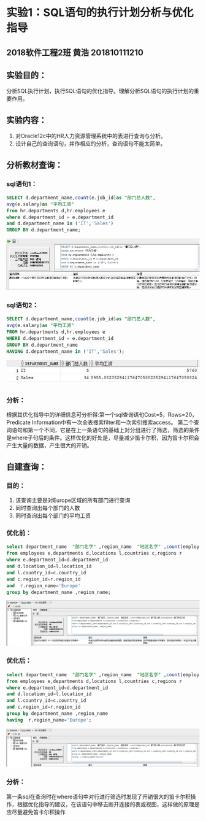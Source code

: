 # 实验1：SQL语句的执行计划分析与优化指导
## 2018软件工程2班  黄浩 201810111210
## 实验目的：
分析SQL执行计划，执行SQL语句的优化指导。理解分析SQL语句的执行计划的重要作用。
## 实验内容：
1. 对Oracle12c中的HR人力资源管理系统中的表进行查询与分析。
2. 设计自己的查询语句，并作相应的分析，查询语句不能太简单。
## 分析教材查询：

### sql语句1：
```sql
SELECT d.department_name,count(e.job_id)as "部门总人数",
avg(e.salary)as "平均工资"
from hr.departments d,hr.employees e
where d.department_id = e.department_id
and d.department_name in ('IT','Sales')
GROUP BY d.department_name;
```
![image](./pict1.jpg)

### sql语句2：
```sql
SELECT d.department_name,count(e.job_id)as "部门总人数",
avg(e.salary)as "平均工资"
FROM hr.departments d,hr.employees e
WHERE d.department_id = e.department_id
GROUP BY d.department_name
HAVING d.department_name in ('IT','Sales');
```
![image](./pict2.jpg)
### 分析：
根据其优化指导中的详细信息可分析得:第一个sql查询语句Cost=5，Rows=20，Predicate Information中有一次全表搜索filter和一次索引搜索access。
第二个查询语句和第一个不同，它是在上一条语句的基础上对分组进行了筛选，筛选的条件是where子句后的条件。这样优化的好处是，尽量减少笛卡尔积，因为笛卡尔积会产生大量的数据，产生很大的开销。

## 自建查询：
### 目的：
1. 该查询主要是对Europe区域的所有部门进行查询
2. 同时查询出每个部门的人数
3. 同时查询出每个部门的平均工资

### 优化前：
```sql
select department_name  "部门名字" ,region_name  "地区名字" ,count(employee_id) "部门人数",avg(salary) "部门平均工资"
from employees e,departments d,locations l,countries c,regions r
where e.department_id=d.department_id 
and d.location_id=l.location_id 
and l.country_id=c.country_id 
and c.region_id=r.region_id 
and  r.region_name='Europe'
group by department_name ,region_name;
```
![image](./pict3.jpg)

### 优化后：
```sql
select department_name  "部门名字" ,region_name  "地区名字" ,count(employee_id) "部门人数",avg(salary) "部门平均工资"
from employees e,departments d,locations l,countries c,regions r
where e.department_id=d.department_id 
and d.location_id=l.location_id 
and l.country_id=c.country_id 
and c.region_id=r.region_id 
group by department_name ,region_name
having  r.region_name='Europe';
```
![image](./pict4.jpg)
### 分析：
第一条sql在查询时在where语句中对行进行筛选时发现了开销很大的笛卡尔积操作，根据优化指导的建议，在该语句中移去断开连接的表或视图，这样做的原理是应尽量避免笛卡尔积操作


